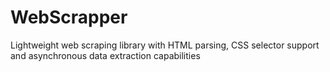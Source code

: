 # WebScrapper
Lightweight web scraping library with HTML parsing, CSS selector support and asynchronous data extraction capabilities
